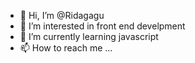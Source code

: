 - 👋 Hi, I’m @Ridagagu
- 👀 I’m interested in front end develpment
- 🌱 I’m currently learning javascript
- 📫 How to reach me ...

<!---
Ridagagu/Ridagagu is a ✨ special ✨ repository because its `README.md` (this file) appears on your GitHub profile.
You can click the Preview link to take a look at your changes.
--->
